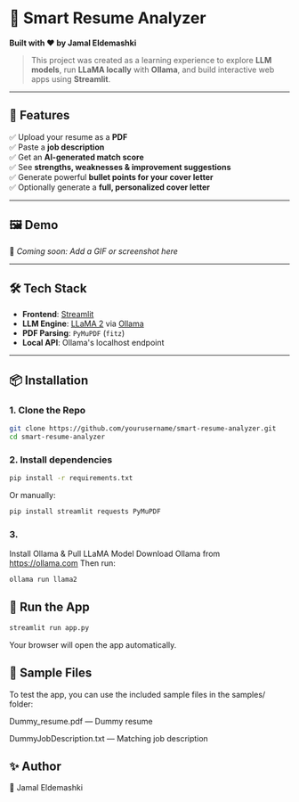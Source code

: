 # 🧠 Smart Resume Analyzer

**Built with ❤️ by Jamal Eldemashki**

> This project was created as a learning experience to explore **LLM models**, run **LLaMA locally** with **Ollama**, and build interactive web apps using **Streamlit**.

---

## 🚀 Features

✅ Upload your resume as a **PDF**  
✅ Paste a **job description**  
✅ Get an **AI-generated match score**  
✅ See **strengths, weaknesses & improvement suggestions**  
✅ Generate powerful **bullet points for your cover letter**  
✅ Optionally generate a **full, personalized cover letter**

---

## 🖼️ Demo

📌 _Coming soon: Add a GIF or screenshot here_

---

## 🛠️ Tech Stack

- **Frontend**: [Streamlit](https://streamlit.io/)
- **LLM Engine**: [LLaMA 2](https://ollama.com/library/llama2) via [Ollama](https://ollama.com/)
- **PDF Parsing**: `PyMuPDF` (`fitz`)
- **Local API**: Ollama's localhost endpoint

---

## 📦 Installation

### 1. Clone the Repo

```bash
git clone https://github.com/yourusername/smart-resume-analyzer.git
cd smart-resume-analyzer
```

### 2. Install dependencies

```bash
pip install -r requirements.txt
```

Or manually:

```bash
pip install streamlit requests PyMuPDF
```

### 3.

Install Ollama & Pull LLaMA Model
Download Ollama from https://ollama.com
Then run:

```bash
ollama run llama2
```

## 🧪 Run the App

```bash
streamlit run app.py
```

Your browser will open the app automatically.

## 📁 Sample Files

To test the app, you can use the included sample files in the samples/ folder:

Dummy_resume.pdf — Dummy resume

DummyJobDescription.txt — Matching job description

## ✨ Author

👤 Jamal Eldemashki
